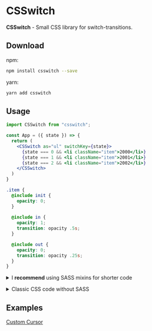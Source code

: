# CSSwitch

**CSSwitch** - Small CSS library for switch-transitions.<br />

## Download

npm:
```bash
npm install csswitch --save
```
yarn:
```bash
yarn add csswitch
```

## Usage

```jsx
import CSSwitch from "csswitch";

const App = ({ state }) => {
  return (
    <CSSwitch as="ul" switchKey={state}>
      {state === 0 && <li className="item">2000</li>}
      {state === 1 && <li className="item">2001</li>}
      {state === 2 && <li className="item">2002</li>}
    </CSSwitch>
  )
}
```
```scss
.item {
  @include init {
    opacity: 0;
  }
  
  @include in {
    opacity: 1;
    transition: opacity .5s;
  }

  @include out {
    opacity: 0;
    transition: opacity .25s;
  }
}
```

<details>
<summary>I <b>recommend</b> using SASS mixins for shorter code</summary>

```scss
@mixin init {
  &[class$="init"] {
    @content;
  }
}

@mixin in {
  &[class$="enter"] {
    @content;
  }
}

@mixin out {
  &[class$="exit"] {
    @content;
  }
}
```
</details>

<p />

<details>
<summary>Classic CSS code without SASS</summary>

```css
[class$="init"].item {
  opacity: 0;
}

[class$="enter"].item {
  opacity: 1;
  transition: opacity .5s;
}

[class$="exit"].item {
  opacity: 0;
  transition: opacity .25s;
}
```
</details>

## Examples

[Custom Cursor](https://codesandbox.io/s/csswitch-cursor-ji38dk)


